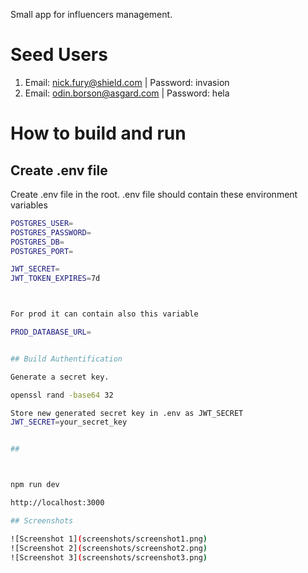 Small app for influencers management.

# Seed Users

1. Email: nick.fury@shield.com  | Password: invasion
2. Email: odin.borson@asgard.com | Password: hela


# How to build and run

## Create .env file

Create .env file in the root. .env file should contain these environment variables

```bash
POSTGRES_USER=
POSTGRES_PASSWORD=
POSTGRES_DB=
POSTGRES_PORT=

JWT_SECRET=
JWT_TOKEN_EXPIRES=7d



For prod it can contain also this variable

PROD_DATABASE_URL=


## Build Authentification

Generate a secret key.

openssl rand -base64 32

Store new generated secret key in .env as JWT_SECRET
JWT_SECRET=your_secret_key


##



npm run dev

http://localhost:3000

## Screenshots

![Screenshot 1](screenshots/screenshot1.png)
![Screenshot 2](screenshots/screenshot2.png)
![Screenshot 3](screenshots/screenshot3.png)
